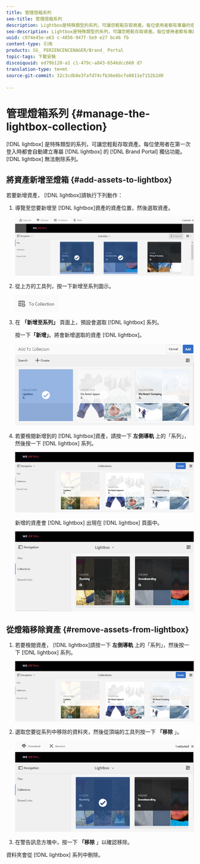 ```yaml
---
title: 管理燈箱系列
seo-title: 管理燈箱系列
description: Lightbox是特殊類型的系列，可讓您輕鬆存取資產。每位使用者都有專屬的燈箱，在第一次登入品牌入口網站時會自動建立此燈箱。無法刪除Lightbox系列。
seo-description: Lightbox是特殊類型的系列，可讓您輕鬆存取資產。每位使用者都有專屬的燈箱，在第一次登入品牌入口網站時會自動建立此燈箱。無法刪除Lightbox系列。
uuid: c074e45e-e63 c-4856-947f-5e9 e27 bc46 fb
content-type: 引用
products: SG_ PERIENCENCENAGER/Brand_ Portal
topic-tags: 下載安裝
discoiquuid: ed79b120-a1 c1-479c-a843-6546dcc660 d7
translation-type: tm+mt
source-git-commit: 32c3cdb8e3fafd74cfb36e6bcfe0811e7152b2d0

---
```



# 管理燈箱系列 {#manage-the-lightbox-collection}

[!DNL lightbox] 是特殊類型的系列，可讓您輕鬆存取資產。每位使用者在第一次登入時都會自動建立專屬 [!DNL lightbox] 的 [!DNL Brand Portal] 獨佔功能。[!DNL lightbox] 無法刪除系列。

## 將資產新增至燈箱 {#add-assets-to-lightbox}

若要新增資產， [!DNL lightbox]請執行下列動作：

1. 導覽至您要新增至 [!DNL lightbox]資產的資產位置，然後選取資產。

   ![](assets/link_sharing_assetselection.png)

2. 從上方的工具列，按一下新增至系列圖示。

   ![](assets/add_to_collection.png)

3. 在 **「新增至系列」** 頁面上，預設會選取 [!DNL lightbox] 系列。

   按一下&#x200B;**「新增」**。將會新增選取的資產 [!DNL lightbox]。

   ![](assets/add_to_collectionlightbox.png)

4. 若要檢閱新增到的 [!DNL lightbox]資產，請按一下 **左側導軌** 上的「系列」，然後按一下 [!DNL lightbox] 系列。

   ![](assets/collections_lightbox.png)

   新增的資產會 [!DNL lightbox] 出現在 [!DNL lightbox] 頁面中。

   ![](assets/added_to_collectionlightbox.png)

## 從燈箱移除資產 {#remove-assets-from-lightbox}

1. 若要檢閱資產， [!DNL lightbox]請按一下 **左側導軌** 上的「系列」，然後按一下 [!DNL lightbox] 系列。

   ![](assets/collections_lightbox-1.png)

2. 選取您要從系列中移除的資料夾，然後從頂端的工具列按一下 **「移除** 」。

   ![](assets/collections_lightboxdelete.png)

3. 在警告訊息方塊中，按一下 **「移除** 」以確認移除。

資料夾會從 [!DNL lightbox] 系列中刪除。
